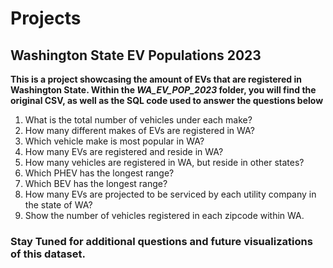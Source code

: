 # Projects

## Washington State EV Populations 2023

**This is a project showcasing the amount of EVs that are registered in Washington State. Within the *WA_EV_POP_2023* folder, you will find the original CSV, as well as the SQL code used to answer the questions below**

1. What is the total number of vehicles under each make?
2. How many different makes of EVs are registered in WA?
3. Which vehicle make is most popular in WA?
4. How many EVs are registered and reside in WA?
5. How many vehicles are registered in WA, but reside in other states?
6. Which PHEV has the longest range?
7. Which BEV has the longest range?
8. How many EVs are projected to be serviced by each utility company in the state of WA?
9. Show the number of vehicles registered in each zipcode within WA.

### Stay Tuned for additional questions and future visualizations of this dataset. 
